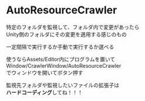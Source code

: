 # AutoResourceCrawler

特定のフォルダを監視して、フォルダ内で変更があったら</br>
Unity側のフォルダにその変更を適用する感じのもの

一定間隔で実行するか手動で実行するか選べる

使うならAssets/Editor内にプログラムを置いて</br>
Window/CrawlerWindow/AutoResourceCrawler</br>
でウィンドウを開いてボタン押す

監視先フォルダや監視したいファイルの拡張子は</br>
**ハードコーディング**してね！！！
